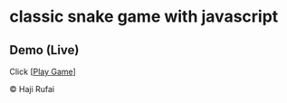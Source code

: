 # classic snake game with javascript
## Demo (Live)
Click [[Play Game](https://hajimohamedrufai.github.io/classic-snake-game.github.io/)]

© Haji Rufai